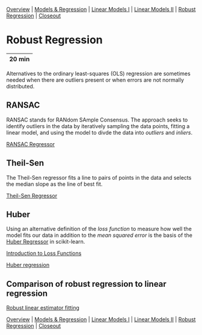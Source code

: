 [Overview](./00_overview.md) |
[Models & Regression](./01_modelsregression.md) |
[Linear Models I](./02_linearmodelsA.md) |
[Linear Models II](./03_linearmodelsB.md) |
[Robust Regression](./04_robustregression.md)  |
[Closeout](./05_closeout.md)

# Robust Regression

| 20 min |
| ------ |

Alternatives to the ordinary least-squares (OLS) regression are sometimes needed when there are outliers present or when errors are not normally distributed.

## RANSAC

RANSAC stands for RANdom SAmple Consensus. The approach seeks to identify outliers in the data by iteratively sampling the data points, fitting a linear model, and using the model to divde the data into *outliers* and *inliers*. 

[RANSAC Regressor](https://scikit-learn.org/stable/modules/generated/sklearn.linear_model.RANSACRegressor.html#sklearn.linear_model.RANSACRegressor)

## Theil-Sen 

The Theil-Sen regressor fits a line to pairs of points in the data and selects the median slope as the line of best fit.

[Theil-Sen Regressor](https://scikit-learn.org/stable/modules/generated/sklearn.linear_model.TheilSenRegressor.html#sklearn.linear_model.TheilSenRegressor)

## Huber

 Using an alternative definition of the *loss function* to measure how well the model fits our data in addition to the *mean squared error* is the basis of the [Huber Regressor](https://scikit-learn.org/stable/modules/generated/sklearn.linear_model.HuberRegressor.html#sklearn.linear_model.HuberRegressor) in scikit-learn.

[Introduction to Loss Functions](https://algorithmia.com/blog/introduction-to-loss-functions)

[Huber regression](https://towardsdatascience.com/generalized-huber-regression-505afaff24c)

## Comparison of robust regression to linear regression

[Robust linear estimator fitting](https://scikit-learn.org/stable/auto_examples/linear_model/plot_robust_fit.html)


[Overview](./00_overview.md) |
[Models & Regression](./01_modelsregression.md) |
[Linear Models I](./02_linearmodelsA.md) |
[Linear Models II](./03_linearmodelsB.md) |
[Robust Regression](./04_robustregression.md)  |
[Closeout](./05_closeout.md)
